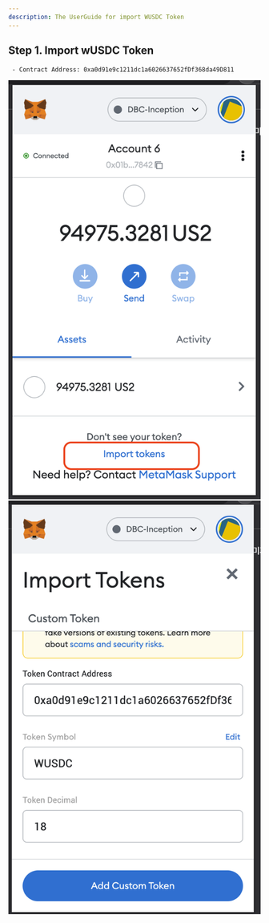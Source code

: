 ```yaml
---
description: The UserGuide for import WUSDC Token
---
```


## Step 1. Import wUSDC Token

```
 - Contract Address: 0xa0d91e9c1211dc1a6026637652fDf368da49D811
```

![Import Tokens](../resources/image/import-token.png)
![Insert TokenInfo](../resources/image/insert-tokeninfo.png)
